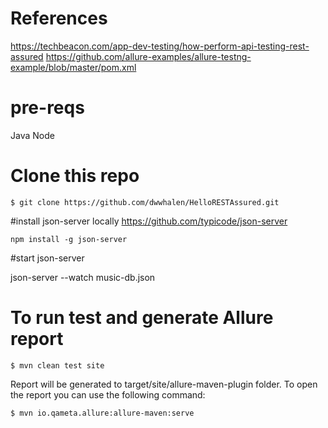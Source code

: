 # References
https://techbeacon.com/app-dev-testing/how-perform-api-testing-rest-assured
https://github.com/allure-examples/allure-testng-example/blob/master/pom.xml

# pre-reqs
Java
Node


# Clone this repo
```
$ git clone https://github.com/dwwhalen/HelloRESTAssured.git
```
#install json-server locally 
https://github.com/typicode/json-server
```
npm install -g json-server
```

#start json-server

json-server --watch music-db.json

# To run test and generate Allure report
```
$ mvn clean test site
```
Report will be generated to target/site/allure-maven-plugin folder. To open the report you can use the following command:
```
$ mvn io.qameta.allure:allure-maven:serve
```